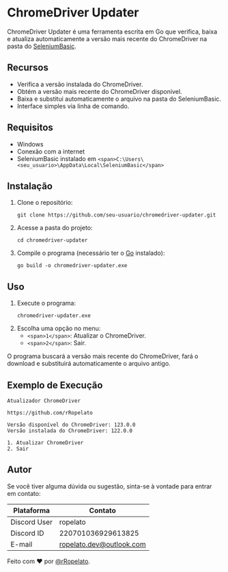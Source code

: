# ChromeDriver Updater

ChromeDriver Updater é uma ferramenta escrita em Go que verifica, baixa e atualiza automaticamente a versão mais recente do ChromeDriver na pasta do [SeleniumBasic](https://florentbr.github.io/SeleniumBasic/ "Selenium Basic by Florentbr").

## Recursos

* Verifica a versão instalada do ChromeDriver.
* Obtém a versão mais recente do ChromeDriver disponível.
* Baixa e substitui automaticamente o arquivo na pasta do SeleniumBasic.
* Interface simples via linha de comando.

## Requisitos

* Windows
* Conexão com a internet
* SeleniumBasic instalado em `<span>C:\Users\<seu_usuario>\AppData\Local\SeleniumBasic</span>`

## Instalação

1. Clone o repositório:
   ```
   git clone https://github.com/seu-usuario/chromedriver-updater.git
   ```
2. Acesse a pasta do projeto:
   ```
   cd chromedriver-updater
   ```
3. Compile o programa (necessário ter o [Go](https://go.dev/ "Go language") instalado):
   ```
   go build -o chromedriver-updater.exe
   ```

## Uso

1. Execute o programa:
   ```
   chromedriver-updater.exe
   ```
2. Escolha uma opção no menu:
   * `<span>1</span>`: Atualizar o ChromeDriver.
   * `<span>2</span>`: Sair.

O programa buscará a versão mais recente do ChromeDriver, fará o download e substituirá automaticamente o arquivo antigo.

## Exemplo de Execução

```
Atualizador ChromeDriver

https://github.com/rRopelato

Versão disponível do ChromeDriver: 123.0.0
Versão instalada do ChromeDriver: 122.0.0

1. Atualizar ChromeDriver
2. Sair
```

## Autor

Se você tiver alguma dúvida ou sugestão, sinta-se à vontade para entrar em contato:

| Plataforma   | Contato                  |
| ------------ | ------------------------ |
| Discord User | ropelato                 |
| Discord ID   | 220701036929613825       |
| E-mail       | ropelato.dev@outlook.com |

Feito com ❤️ por [@rRopelato](https://github.com/rRopelato).
